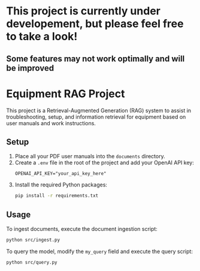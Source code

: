 # This project is currently under developement, but please feel free to take a look!
## Some features may not work optimally and will be improved

# Equipment RAG Project

This project is a Retrieval-Augmented Generation (RAG) system to assist in troubleshooting, setup, and information retrieval for equipment based on user manuals and work instructions.

## Setup

1.  Place all your PDF user manuals into the `documents` directory.
2.  Create a `.env` file in the root of the project and add your OpenAI API key:
    ```
    OPENAI_API_KEY="your_api_key_here"
    ```
3.  Install the required Python packages:
    ```bash
    pip install -r requirements.txt
    ```

## Usage

To ingest documents, execute the document ingestion script:

```bash
python src/ingest.py
```

To query the model, modify the `my_query` field and execute the query script:

```bash
python src/query.py
```

